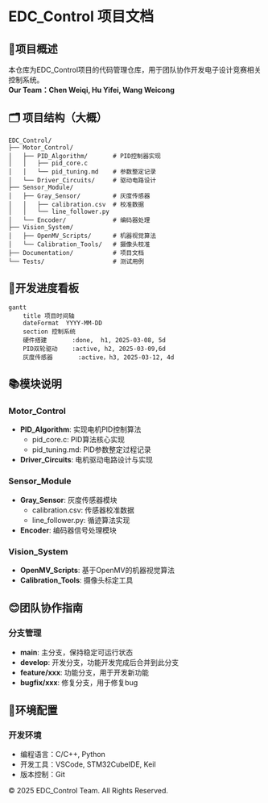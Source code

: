 # EDC_Control 项目文档

## 🚀项目概述

本仓库为EDC_Control项目的代码管理仓库，用于团队协作开发电子设计竞赛相关控制系统。  
**Our Team：Chen Weiqi, Hu Yifei, Wang Weicong**

## 🗂 项目结构（大概）

```
EDC_Control/
├── Motor_Control/
│   ├── PID_Algorithm/       # PID控制器实现
│   │   ├── pid_core.c
│   │   └── pid_tuning.md    # 参数整定记录
│   └── Driver_Circuits/     # 驱动电路设计
├── Sensor_Module/
│   ├── Gray_Sensor/         # 灰度传感器
│   │   ├── calibration.csv  # 校准数据
│   │   └── line_follower.py 
│   └── Encoder/             # 编码器处理
├── Vision_System/
│   ├── OpenMV_Scripts/      # 机器视觉算法
│   └── Calibration_Tools/   # 摄像头校准
├── Documentation/           # 项目文档
└── Tests/                   # 测试用例
```

## 📌开发进度看板

```mermaid
gantt
    title 项目时间轴
    dateFormat  YYYY-MM-DD
    section 控制系统
    硬件搭建       :done,  h1, 2025-03-08, 5d
    PID双轮驱动    :active, h2, 2025-03-09,6d
    灰度传感器       :active，h3, 2025-03-12, 4d
```

## 📚模块说明

### Motor_Control
- **PID_Algorithm**: 实现电机PID控制算法
  - pid_core.c: PID算法核心实现
  - pid_tuning.md: PID参数整定过程记录
- **Driver_Circuits**: 电机驱动电路设计与实现

### Sensor_Module
- **Gray_Sensor**: 灰度传感器模块
  - calibration.csv: 传感器校准数据
  - line_follower.py: 循迹算法实现
- **Encoder**: 编码器信号处理模块

### Vision_System
- **OpenMV_Scripts**: 基于OpenMV的机器视觉算法
- **Calibration_Tools**: 摄像头标定工具

## 😊团队协作指南

### 分支管理

- **main**: 主分支，保持稳定可运行状态
- **develop**: 开发分支，功能开发完成后合并到此分支
- **feature/xxx**: 功能分支，用于开发新功能
- **bugfix/xxx**: 修复分支，用于修复bug

## 🔬环境配置

### 开发环境

- 编程语言：C/C++, Python
- 开发工具：VSCode, STM32CubeIDE, Keil
- 版本控制：Git

© 2025 EDC_Control Team. All Rights Reserved.
